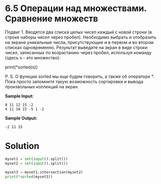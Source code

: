 # 6.5 Операции над множествами. Сравнение множеств

Подвиг 1. Вводятся два списка целых чисел каждый с новой строки (в строке наборы чисел через пробел). Необходимо выбрать
и отобразить на экране уникальные числа, присутствующие и в первом и во втором списках одновременно. Результат выведите
на экран в виде строки чисел, записанных по возрастанию через пробел, используя команду (здесь s - это множество):

print(*sorted(s))

P. S. О функции sorted мы еще будем говорить, а также об операторе *. Пока просто запомните такую возможность сортировки
и вывода произвольных коллекций на экран.

**Sample Input:**

```
8 11 12 15 -2
4 11 10 15 -5 1 -2
```

**Sample Output:**

```
-2 11 15
```

# Solution

```python
myset1 = set(input().split())
myset2 = set(input().split())

myset3 = myset1.intersection(myset2)
print(*sorted(myset3))
```
